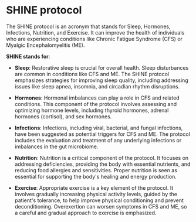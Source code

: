 [//]: # (source: ?)
[//]: # (tags: psychology treatments protocols)

# SHINE protocol

The SHINE protocol is an acronym that stands for Sleep, Hormones, Infections, Nutrition, and Exercise. It can improve the health of individuals who are experiencing conditions like Chronic Fatigue Syndrome (CFS) or Myalgic Encephalomyelitis (ME).

**SHINE stands for**:

* **Sleep**: Restorative sleep is crucial for overall health. Sleep disturbances are common in conditions like CFS and ME. The SHINE protocol emphasizes strategies for improving sleep quality, including addressing issues like sleep apnea, insomnia, and circadian rhythm disruptions.

* **Hormones**: Hormonal imbalances can play a role in CFS and related conditions. This component of the protocol involves assessing and optimizing hormone levels, including thyroid hormones, adrenal hormones (cortisol), and sex hormones.

* **Infections**: Infections, including viral, bacterial, and fungal infections, have been suggested as potential triggers for CFS and ME. The protocol includes the evaluation and treatment of any underlying infections or imbalances in the gut microbiome.

* **Nutrition**: Nutrition is a critical component of the protocol. It focuses on addressing deficiencies, providing the body with essential nutrients, and reducing food allergies and sensitivities. Proper nutrition is seen as essential for supporting the body's healing and energy production.

* **Exercise**: Appropriate exercise is a key element of the protocol. It involves gradually increasing physical activity levels, guided by the patient's tolerance, to help improve physical conditioning and prevent deconditioning. Overexertion can worsen symptoms in CFS and ME, so a careful and gradual approach to exercise is emphasized.
